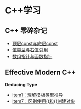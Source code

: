# C++学习

## C++ 零碎杂记

- [顶层const与底层const](零碎杂记/顶层const与底层const.md)
-  [值类型与右值引用](./零碎杂记/值类型与右值引用.md)
-  [数组指针与函数指针](./零碎杂记/值类型与右值引用.md)

## Effective Modern C++

**Deducing Type**

- [item1：理解模板类型推导](./effective/item1：理解模板类型推导.md)
- [item7：区别使用()和{}创建对象](./effective/item7：区别使用()和{}创建对象.md)
